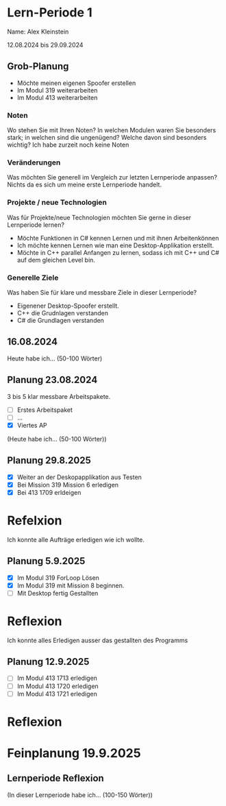 # Lern-Periode 1
Name: Alex Kleinstein 

12.08.2024 bis 29.09.2024

## Grob-Planung
- Möchte meinen eigenen Spoofer erstellen
- Im Modul 319 weiterarbeiten
- Im Modul 413 weiterarbeiten
### Noten
Wo stehen Sie mit Ihren Noten? In welchen Modulen waren Sie besonders stark; in welchen sind die ungenügend? Welche davon sind besonders wichtig?
Ich habe zurzeit noch keine Noten

### Veränderungen
Was möchten Sie generell im Vergleich zur letzten Lernperiode anpassen?
Nichts da es sich um meine erste Lernperiode handelt.

### Projekte / neue Technologien
Was für Projekte/neue Technologien möchten Sie gerne in dieser Lernperiode lernen?
- Möchte Funktionen in C# kennen Lernen und mit ihnen Arbeitenkönnen
- Ich möchte kennen Lernen wie man eine Desktop-Applikation erstellt.
- Möchte in C++ parallel Anfangen zu lernen, sodass ich mit C++ und C# auf dem gleichen Level bin.

### Generelle Ziele
Was haben Sie für klare und messbare Ziele in dieser Lernperiode?
- Eigenener Desktop-Spoofer erstellt.
- C++ die Grudnlagen verstanden
- C# die Grundlagen verstanden


## 16.08.2024

Heute habe ich... (50-100 Wörter)

## Planung 23.08.2024
3 bis 5 klar messbare Arbeitspakete.

- [ ] Erstes Arbeitspaket
- [ ] ...
- [X] Viertes AP

(Heute habe ich... (50-100 Wörter))

## Planung 29.8.2025
- [X] Weiter an der Deskopapplikation aus Testen
- [X] Bei Mission 319 Mission 6 erledigen
- [X] Bei 413 1709 erldeigen

# Refelxion
Ich konnte alle Aufträge erledigen wie ich wollte.
  

## Planung 5.9.2025
- [X] Im Modul 319 ForLoop Lösen
- [X] Im Modul 319 mit Mission 8 beginnen.
- [ ] Mit Desktop fertig Gestallten

# Reflexion 
Ich konnte alles Erledigen ausser das gestallten des Programms

## Planung 12.9.2025
- [ ] Im Modul 413 1713 erledigen
- [ ] Im Modul 413 1720 erledigen
- [ ] Im Modul 413 1721 erledigen

# Reflexion 


# Feinplanung 19.9.2025


## Lernperiode Reflexion
(In dieser Lernperiode habe ich... (100-150 Wörter))